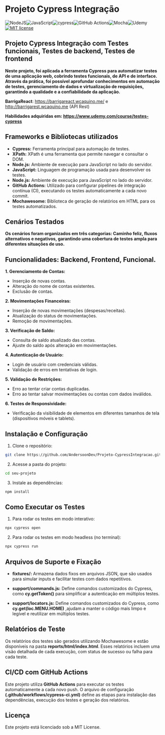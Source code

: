 # Projeto Cypress Integração
![NodeJS](https://img.shields.io/badge/node.js-6DA55F?style=for-the-badge&logo=node.js&logoColor=white)![JavaScript](https://img.shields.io/badge/javascript-%23323330.svg?style=for-the-badge&logo=javascript&logoColor=%23F7DF1E)![cypress](https://img.shields.io/badge/-cypress-%23E5E5E5?style=for-the-badge&logo=cypress&logoColor=058a5e)![GitHub Actions](https://img.shields.io/badge/github%20actions-%232671E5.svg?style=for-the-badge&logo=githubactions&logoColor=white)![Mocha](https://img.shields.io/badge/-mocha-%238D6748?style=for-the-badge&logo=mocha&logoColor=white)![Udemy](https://img.shields.io/badge/Udemy-A435F0?style=for-the-badge&logo=Udemy&logoColor=white) [![MIT license](https://img.shields.io/badge/License-MIT-blue.svg)](https://lbesson.mit-license.org/)


## Projeto Cypress Integração com Testes funcionais, Testes de backend, Testes de frontend

**Neste projeto, foi aplicada a ferramenta Cypress para automatizar testes de uma aplicação web, cobrindo testes funcionais, de API e de interface. Através da prática, foi possível aprofundar conhecimentos em automação de testes, gerenciamento de dados e virtualização de requisições, garantindo a qualidade e a confiabilidade da aplicação.**

**BarrigaReact**: https://barrigareact.wcaquino.me/ e http://barrigarest.wcaquino.me (API Rest)

**Habilidades adquiridas em: https://www.udemy.com/course/testes-cypress**

## Frameworks e Bibliotecas utilizados
- **Cypress:** Ferramenta principal para automação de testes.
- **XPath:** XPath é uma ferramenta que permite navegar e consultar o DOM.
- **Node.js:** Ambiente de execução para JavaScript no lado do servidor.
- **JavaScript:** Linguagem de programação usada para desenvolver os testes.
- **Node.js:** Ambiente de execução para JavaScript no lado do servidor.
- **GitHub Actions:** Utilizado para configurar pipelines de integração contínua (CI), executando os testes automaticamente a cada novo commit.
- **Mochawesome:** Biblioteca de geração de relatórios em HTML para os testes automatizados.

## Cenários Testados 
**Os cenários foram organizados em três categorias: Caminho feliz, fluxos alternativos e negativos, garantindo uma cobertura de testes ampla para diferentes situações de uso.**

## Funcionalidades: Backend, Frontend, Funcional.

**1. Gerenciamento de Contas:**
- Inserção de novas contas.
- Alteração do nome de contas existentes.
- Exclusão de contas.

**2. Movimentações Financeiras:**

- Inserção de novas movimentações (despesas/receitas).
- Atualização do status de movimentações.
- Remoção de movimentações.

**3. Verificação de Saldo:**

- Consulta de saldo atualizado das contas.
- Ajuste do saldo após alteração em movimentações.

**4. Autenticação de Usuário:**

- Login de usuário com credenciais válidas.
- Validação de erros em tentativas de login.

**5. Validação de Restrições:**

- Erro ao tentar criar contas duplicadas.
- Erro ao tentar salvar movimentações ou contas com dados inválidos.

**6. Testes de Responsividade:**

- Verificação da visibilidade de elementos em diferentes tamanhos de tela (dispositivos móveis e tablets).


## Instalação e Configuração

1. Clone o repositório:
``` bash
git clone https://github.com/AndersoonDev/Projeto-CypressIntegracao.git
```
2. Acesse a pasta do projeto:
``` bash
cd seu-projeto
```
3. Instale as dependências:
``` bash
npm install
```
## Como Executar os Testes
1. Para rodar os testes em modo interativo:
``` bash
npx cypress open
```
2. Para rodar os testes em modo headless (no terminal):
``` bash
npx cypress run
```

## Arquivos de Suporte e Fixação

- **fixtures/:**  Armazena dados fixos em arquivos JSON, que são usados para simular inputs e facilitar testes com dados repetitivos.

- **support/commands.js:**  Define comandos customizados do Cypress, como **cy.getToken()** para simplificar a autenticação em múltiplos testes.

- **support/locators.js:**  Define comandos customizados do Cypress, como **cy.get(loc.MENU.HOME)** ,ajudam a manter o código mais limpo e legível e reutilizar em múltiplos testes.

## Relatórios de Teste
Os relatórios dos testes são gerados utilizando Mochawesome e estão disponíveis na pasta **reports/html/index.html**. Esses relatórios incluem uma visão detalhada de cada execução, com status de sucesso ou falha para cada teste.

## CI/CD com GitHub Actions
Este projeto utiliza **GitHub Actions** para executar os testes automaticamente a cada novo push. O arquivo de configuração **(.github/workflows/cypress-ci.yml)** define as etapas para instalação das dependências, execução dos testes e geração dos relatórios.

## Licença
Este projeto está licenciado sob a MIT License.